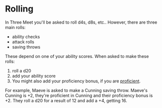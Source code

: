 # Rolling

In Three Meet you'll be asked to roll d4s, d8s, etc.. However, there are three main rolls:

 * ability checks
 * attack rolls
 * saving throws

These depend on one of your ability scores. When asked to make these rolls:

  1. roll a d20
  2. add your ability score
  3. You might also add your proficiency bonus, if you are [proficient](proficiency.md).

For example, Maeve is asked to make a Cunning saving throw. Maeve's Cunning is +2, they're proficient in Cunning and their proficiency bonus is +2. They roll a d20 for a result of 12 and add a +4, getting 16.
